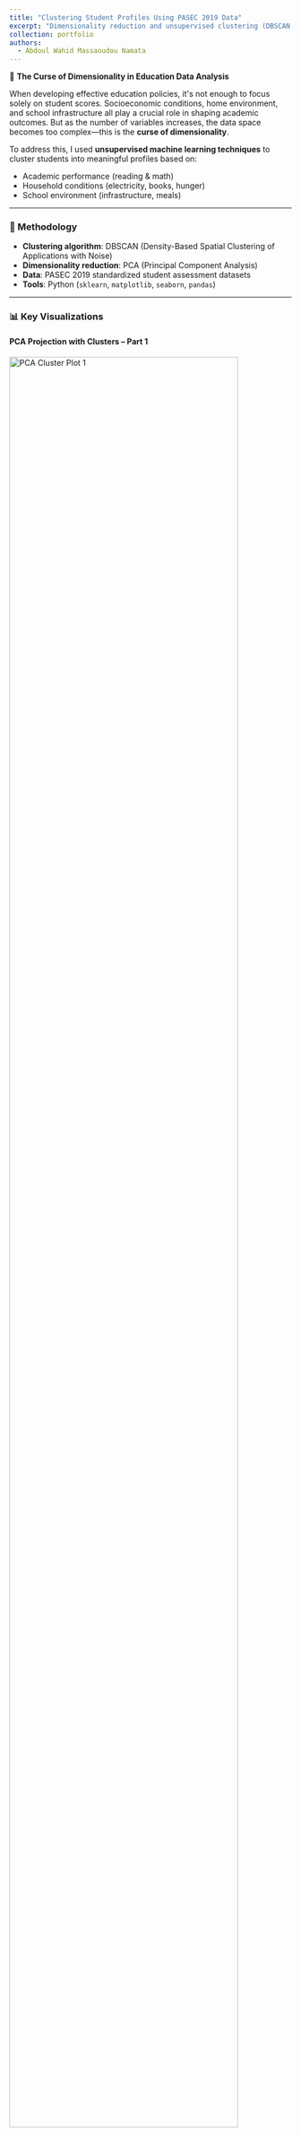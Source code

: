 ```yaml
---
title: "Clustering Student Profiles Using PASEC 2019 Data"
excerpt: "Dimensionality reduction and unsupervised clustering (DBSCAN + PCA) applied to education data from 14 African countries, revealing student profiles across performance, SES, and school context.<br/><img src='https://aw0007.github.io/images/passec/pca_grid_part_1.png'>"
collection: portfolio
authors:
  - Abdoul Wahid Massaoudou Namata
---
```


🌌 **The Curse of Dimensionality in Education Data Analysis**

When developing effective education policies, it's not enough to focus solely on student scores. Socioeconomic conditions, home environment, and school infrastructure all play a crucial role in shaping academic outcomes. But as the number of variables increases, the data space becomes too complex—this is the **curse of dimensionality**.

To address this, I used **unsupervised machine learning techniques** to cluster students into meaningful profiles based on:
- Academic performance (reading & math)
- Household conditions (electricity, books, hunger)
- School environment (infrastructure, meals)

---

### 🧠 Methodology

- **Clustering algorithm**: DBSCAN (Density-Based Spatial Clustering of Applications with Noise)
- **Dimensionality reduction**: PCA (Principal Component Analysis)
- **Data**: PASEC 2019 standardized student assessment datasets
- **Tools**: Python (`sklearn`, `matplotlib`, `seaborn`, `pandas`)

---

### 📊 Key Visualizations

#### PCA Projection with Clusters – Part 1
<img src='https://aw0007.github.io/images/passec/pca_grid_part_1.png' style='width:90%;' alt='PCA Cluster Plot 1' />

#### PCA Projection with Clusters – Part 2
<img src='https://aw0007.github.io/images/passec/pca_grid_part_2.png' style='width:90%;' alt='PCA Cluster Plot 2' />

#### Radar Charts – Cluster 0
<img src='https://aw0007.github.io/images/passec/radar_grid_cluster_0_part_1.png' style='width:90%;' />
<img src='https://aw0007.github.io/images/passec/radar_grid_cluster_0_part_2.png' style='width:90%;' />

#### Radar Charts – Cluster 1
<img src='https://aw0007.github.io/images/passec/radar_grid_cluster_1_part_1.png' style='width:90%;' />
<img src='https://aw0007.github.io/images/passec/radar_grid_cluster_1_part_2.png' style='width:90%;' />

#### Radar Charts – Cluster 2
<img src='https://aw0007.github.io/images/passec/radar_grid_cluster_2_part_1.png' style='width:90%;' />
<img src='https://aw0007.github.io/images/passec/radar_grid_cluster_2_part_2.png' style='width:90%;' />

#### Radar Charts – Cluster 3
<img src='https://aw0007.github.io/images/passec/radar_grid_cluster_3_part_1.png' style='width:90%;' />

---

### 🎯 Applications

- Identify **at-risk students** with both low performance and difficult living conditions
- Tailor **targeted education interventions** by cluster
- Support **evidence-based education policy design** at national and regional levels

---

### 🌐 Resources

- 📄 **Data**: [PASEC 2019 – CONFEMEN](https://www.pasec.confemen.org/)
- 💻 **Code & Analysis**: [My GitHub](https://github.com/aw0007)

---

### 📌 Broader Implications

The **curse of dimensionality** is not unique to education. It's a core challenge in:
- Public health
- Energy access
- Financial inclusion
- Labor market segmentation

As big data grows in complexity, **machine learning methods like clustering** become essential for unlocking actionable insights.

---

### 🏷️ Tags

`#MachineLearning`, `#DBSCAN`, `#PCA`, `#Python`, `#EducationPolicy`, `#DataScience`, `#Clustering`, `#PASEC`, `#PublicPolicy`, `#Africa`, `#UnsupervisedLearning`
